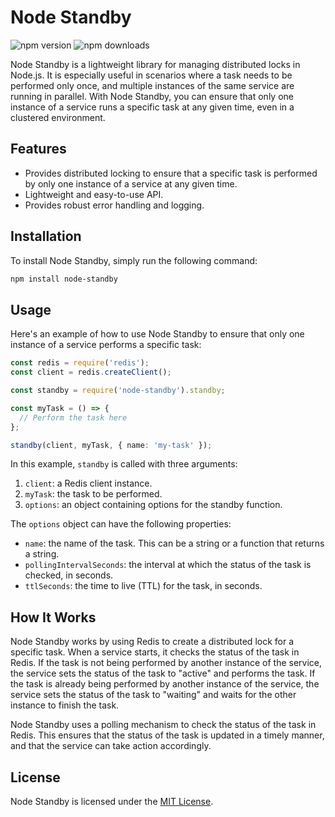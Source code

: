 # Node Standby

![npm version](https://img.shields.io/npm/v/node-standby.svg)
![npm downloads](https://img.shields.io/npm/dm/node-standby.svg)

Node Standby is a lightweight library for managing distributed locks in Node.js. It is especially useful in scenarios where a task needs to be performed only once, and multiple instances of the same service are running in parallel. With Node Standby, you can ensure that only one instance of a service runs a specific task at any given time, even in a clustered environment.

## Features

- Provides distributed locking to ensure that a specific task is performed by only one instance of a service at any given time.
- Lightweight and easy-to-use API.
- Provides robust error handling and logging.

## Installation

To install Node Standby, simply run the following command:

```sh
npm install node-standby
```

## Usage

Here's an example of how to use Node Standby to ensure that only one instance of a service performs a specific task:

```ts
const redis = require('redis');
const client = redis.createClient();

const standby = require('node-standby').standby;

const myTask = () => {
  // Perform the task here
};

standby(client, myTask, { name: 'my-task' });
```

In this example, `standby` is called with three arguments:

1. `client`: a Redis client instance.
2. `myTask`: the task to be performed.
3. `options`: an object containing options for the standby function.

The `options` object can have the following properties:

- `name`: the name of the task. This can be a string or a function that returns a string.
- `pollingIntervalSeconds`: the interval at which the status of the task is checked, in seconds.
- `ttlSeconds`: the time to live (TTL) for the task, in seconds.

## How It Works

Node Standby works by using Redis to create a distributed lock for a specific task. When a service starts, it checks the status of the task in Redis. If the task is not being performed by another instance of the service, the service sets the status of the task to "active" and performs the task. If the task is already being performed by another instance of the service, the service sets the status of the task to "waiting" and waits for the other instance to finish the task.

Node Standby uses a polling mechanism to check the status of the task in Redis. This ensures that the status of the task is updated in a timely manner, and that the service can take action accordingly.

## License

Node Standby is licensed under the [MIT License](LICENSE).